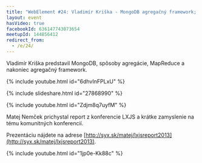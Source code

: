```yaml
---
title: "WebElement #24: Vladimír Kriška - MongoDB agregačný framework; Gregor Raýman - Úvod do AngularJS; Matej Nemček - Report z LXJS + komunitné konferencie"
layout: event
hasVideo: true
facebookId: 636147743073654
meetupId: 144856412
redirect_from:
  - /e/24/
---
```



Vladimír Kriška predstavil MongoDB, spôsoby agregácie, MapReduce a nakoniec agregačný framework.

{% include youtube.html id="6dhvInFPLxU" %}

{% include slideshare.html id="27868990" %}


{% include youtube.html id="Zdjm8q7uyfM" %}



Matej Nemček prichystal report z konferencie LXJS a krátke zamyslenie na tému komunitných konferencií.

Prezentáciu nájdete na adrese [http://syx.sk/matej/lxjsreport2013](http://syx.sk/matej/lxjsreport2013).

{% include youtube.html id="1jp0e-Kk88c" %}



